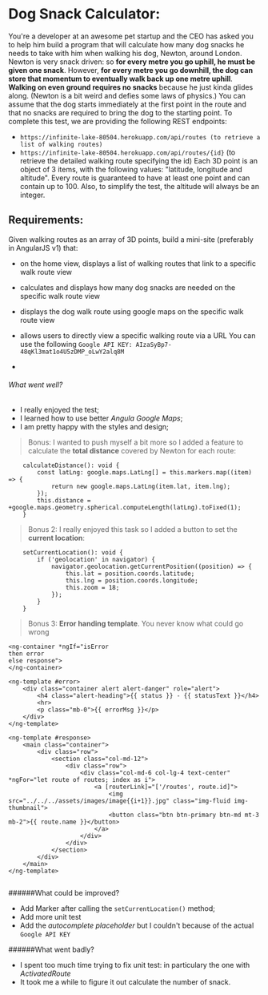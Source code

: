 # Dog Snack Calculator:

You're a developer at an awesome pet startup and the CEO has asked you to help him build a program that will calculate how many dog snacks he needs to take with him when walking his dog, Newton, around London.
Newton is very snack driven: so **for every metre you go uphill, he must be given one snack**. However, **for every metre you go downhill, the dog can store that momentum to eventually walk back up one metre uphill**. **Walking on even ground requires no snacks** because he just kinda glides along. (Newton is a bit weird and defies some laws of physics.) You can assume that the dog starts immediately at the first point in the route and that no snacks are required to bring the dog to the starting point.
To complete this test, we are providing the following REST endpoints:

- `https://infinite-lake-80504.herokuapp.com/api/routes (to retrieve a list of walking routes)`
- `https://infinite-lake-80504.herokuapp.com/api/routes/{id}` (to retrieve the detailed walking route specifying the id)
Each 3D point is an object of 3 items, with the following values: "latitude, longitude and altitude". Every route is guaranteed to have at least one point and can contain up to 100.
Also, to simplify the test, the altitude will always be an integer.

## Requirements:
Given walking routes as an array of 3D points, build a mini-site (preferably in AngularJS v1) that:

- on the home view, displays a list of walking routes that link to a specific walk route view
- calculates and displays how many dog snacks are needed on the specific walk route view
- displays the dog walk route using google maps on the specific walk route view
- allows users to directly view a specific walking route via a URL
You can use the following `Google API KEY: AIzaSyBp7- 48qKl3mat1o4U5zDMP_oLwY2alq8M`

-

###### What went well?
- I really enjoyed the test;
- I learned how to use better *Angula Google Maps*;
- I am pretty happy with the styles and design;

> Bonus: I wanted to push myself a bit more so I added a feature to calculate the **total distance** covered by Newton for each route:

```
    calculateDistance(): void {
        const latLng: google.maps.LatLng[] = this.markers.map((item) => {
            return new google.maps.LatLng(item.lat, item.lng);
        });
        this.distance = +google.maps.geometry.spherical.computeLength(latLng).toFixed(1);
    }
```

> Bonus 2: I really enjoyed this task so I added a button to set the **current location**:

```
    setCurrentLocation(): void {
        if ('geolocation' in navigator) {
            navigator.geolocation.getCurrentPosition((position) => {
                this.lat = position.coords.latitude;
                this.lng = position.coords.longitude;
                this.zoom = 18;
            });
        }
    }
```

> Bonus 3: **Error handing template**. You never know what could go wrong

```
<ng-container *ngIf="isError
then error
else response">
</ng-container>

<ng-template #error>
    <div class="container alert alert-danger" role="alert">
        <h4 class="alert-heading">{{ status }} - {{ statusText }}</h4>
        <hr>
        <p class="mb-0">{{ errorMsg }}</p>
    </div>
</ng-template>

<ng-template #response>
    <main class="container">
        <div class="row">
            <section class="col-md-12">
                <div class="row">
                    <div class="col-md-6 col-lg-4 text-center" *ngFor="let route of routes; index as i">
                        <a [routerLink]="['/routes', route.id]">
                            <img src="../../../assets/images/image{{i+1}}.jpg" class="img-fluid img-thumbnail">
                            <button class="btn btn-primary btn-md mt-3 mb-2">{{ route.name }}</button>
                        </a>
                    </div>
                </div>
            </section>
        </div>
    </main>
</ng-template>


``` 

######What could be improved?

- Add Marker after calling the `setCurrentLocation()` method;
- Add more unit test
- Add the _autocomplete placeholder_ but I couldn't because of the actual `Google API KEY`


######What went badly?

- I spent too much time trying to fix unit test: in particulary the one with _ActivatedRoute_
- It took me a while to figure it out calculate the number of snack.
